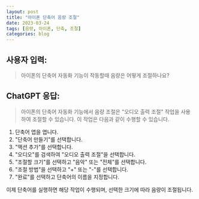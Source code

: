 ```yaml
---
layout: post
title: "아이폰 단축어 음량 조절"
date: 2023-03-24
tags: [음량, 아이폰, 단축, 조절]
categories: blog
---
```


## 사용자 입력:
> 아이폰의 단축어 자동화 기능이 작동할때 음량은 어떻게 조절하나요?

## ChatGPT 응답:
> 아이폰의 단축어 자동화 기능에서 음량 조절은 "오디오 출력 조절" 작업을 사용하여 조절할 수 있습니다. 이 작업은 다음과 같이 수행할 수 있습니다.

1. 단축어 앱을 엽니다.
2. "단축어 만들기"를 선택합니다.
3. "액션 추가"를 선택합니다.
4. "오디오"를 검색하여 "오디오 출력 조절"을 선택합니다.
5. "조절할 크기"를 선택하고 "음악" 또는 "전체"를 선택합니다.
6. "조절 방법"을 선택하고 "+" 또는 "-"를 선택합니다.
7. "완료"를 선택하고 단축어의 이름을 지정합니다.

이제 단축어를 실행하면 해당 작업이 수행되며, 선택한 크기에 따라 음량이 조절됩니다.

